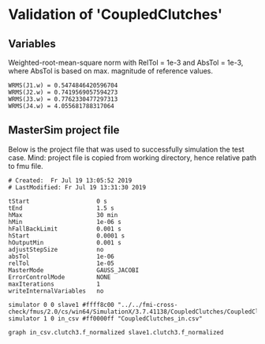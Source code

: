 # Validation of 'CoupledClutches'

## Variables
Weighted-root-mean-square norm with RelTol = 1e-3 and AbsTol = 1e-3, where
AbsTol is based on max. magnitude of reference values.

```
WRMS(J1.w) = 0.5474846420596704
WRMS(J2.w) = 0.7419569057594273
WRMS(J3.w) = 0.7762330477297313
WRMS(J4.w) = 4.055681788317064
```

## MasterSim project file

Below is the project file that was used to successfully simulation the test case.
Mind: project file is copied from working directory, hence relative path to fmu file.

```
# Created:	Fr Jul 19 13:05:52 2019
# LastModified:	Fr Jul 19 13:31:30 2019

tStart                   0 s
tEnd                     1.5 s
hMax                     30 min
hMin                     1e-06 s
hFallBackLimit           0.001 s
hStart                   0.0001 s
hOutputMin               0.001 s
adjustStepSize           no
absTol                   1e-06
relTol                   1e-05
MasterMode               GAUSS_JACOBI
ErrorControlMode         NONE
maxIterations            1
writeInternalVariables   no

simulator 0 0 slave1 #ffff8c00 "../../fmi-cross-check/fmus/2.0/cs/win64/SimulationX/3.7.41138/CoupledClutches/CoupledClutches.fmu"
simulator 1 0 in_csv #ff0000ff "CoupledClutches_in.csv"

graph in_csv.clutch3.f_normalized slave1.clutch3.f_normalized

```

